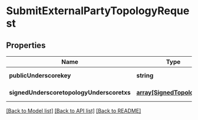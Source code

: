# SubmitExternalPartyTopologyRequest

## Properties
Name | Type | Description | Notes
------------ | ------------- | ------------- | -------------
**publicUnderscorekey** | **string** |  | [default to null]
**signedUnderscoretopologyUnderscoretxs** | [**array[SignedTopologyTx]**](SignedTopologyTx.md) |  | [default to null]

[[Back to Model list]](../README.md#documentation-for-models) [[Back to API list]](../README.md#documentation-for-api-endpoints) [[Back to README]](../README.md)


